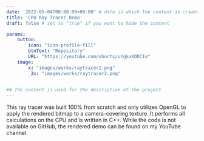 ```yaml
---
date: '2022-05-04T00:00:00+00:00' # date in which the content is created - defaults to "today"
title: 'CPU Ray Tracer Demo'
draft: false # set to "true" if you want to hide the content 

params:
    button:
        icon: "icon-profile-fill"
        btnText: "Repository"
        URL: "https://youtube.com/shorts/uYgkxXODCIo"
    image:  
        x: "images/works/raytracer2.png"
        _2x: "images/works/raytracer2.png"
    

## The content is used for the description of the project
---
```


This ray tracer was built 100% from scratch and only utilizes OpenGL to apply the rendered bitmap to a camera-covering texture. It performs all calculations on the CPU and is written in C++. While the code is not available on GitHub, the rendered demo can be found on my YouTube channel.